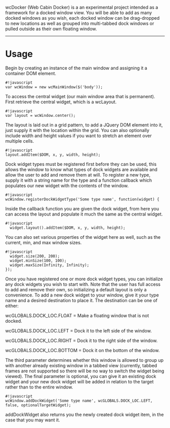wcDocker (Web Cabin Docker) is a an experimental project intended as a framework for a docked window view.  You will be able to add as many docked windows as you wish, each docked window can be drag-dropped to new locations as well as grouped into multi-tabbed dock windows or pulled outside as their own floating window.

****

# Usage #


Begin by creating an instance of the main window and assigning it a container DOM element.
```
#!javascript
var wcWindow = new wcMainWindow($('body'));
```
To access the central widget (our main window area that is permanent).
First retrieve the central widget, which is a wcLayout.

```
#!javascript
var layout = wcWindow.center();
```
The layout is laid out in a grid pattern, to add a JQuery DOM element into it, just
supply it with the location within the grid.  You can also optionally include
width and height values if you want to stretch an element over multiple cells.
```
#!javascript
layout.addItem($DOM, x, y, width, height);
```
Dock widget types must be registered first before they can be used, this allows
the window to know what types of dock widgets are available and allow the user
to add and remove them at will.  To register a new type, supply it with a
string name for the type and a function callback which populates our new widget
with the contents of the window.
```
#!javascript
wcWindow.registerDockWidgetType('Some type name', function(widget) {
```
Inside the callback function you are given the dock widget, from here you can
access the layout and populate it much the same as the central widget.
```
#!javascript
  widget.layout().addItem($DOM, x, y, width, height);
```
You can also set various properties of the widget here as well, such as
the current, min, and max window sizes.
```
#!javascript
  widget.size(200, 200);
  widget.minSize(100, 100);
  widget.maxSize(Infinity, Infinity);
});
```
Once you have registered one or more dock widget types, you can initialize
any dock widgets you wish to start with.  Note that the user has full access
to add and remove their own, so initializing a default layout is only a
convenience.
To add a new dock widget to your window, give it your type name and a
desired destination to place it.  The destination can be one of either:

wcGLOBALS.DOCK_LOC.FLOAT    = Make a floating window that is not docked.

wcGLOBALS.DOCK_LOC.LEFT     = Dock it to the left side of the window.

wcGLOBALS.DOCK_LOC.RIGHT    = Dock it to the right side of the window.

wcGLOBALS.DOCK_LOC.BOTTOM   = Dock it on the bottom of the window.

The third parameter determines whether this window is allowed to group
up with another already existing window in a tabbed view (currently, tabbed
frames are not supported so there will be no way to switch the widget
being viewed).
The final parameter is optional, you can give it an existing dock widget
and your new dock widget will be added in relation to the target rather
than to the entire window.
```
#!javascript
wcWindow.addDockWidget('Some type name', wcGLOBALS.DOCK_LOC.LEFT, false, optionalTargetWidget);
```
addDockWidget also returns you the newly created dock widget item, in the
case that you may want it.

